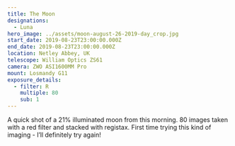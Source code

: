 ```yaml
---
title: The Moon
designations:
  - Luna
hero_image: ../assets/moon-august-26-2019-day_crop.jpg
start_date: 2019-08-23T23:00:00.000Z
end_date: 2019-08-23T23:00:00.000Z
location: Netley Abbey, UK
telescope: William Optics ZS61
camera: ZWO ASI1600MM Pro
mount: Losmandy G11
exposure_details:
  - filter: R
    multiple: 80
    sub: 1
---
```

A quick shot of a 21% illuminated moon from this morning. 80 images taken with a red filter and stacked with registax. First time trying this kind of imaging - I’ll definitely try again!